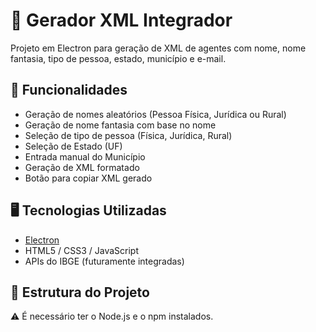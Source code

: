 # 🧩 Gerador XML Integrador

Projeto em Electron para geração de XML de agentes com nome, nome fantasia, tipo de pessoa, estado, município e e-mail.

## 🚀 Funcionalidades

- Geração de nomes aleatórios (Pessoa Física, Jurídica ou Rural)
- Geração de nome fantasia com base no nome
- Seleção de tipo de pessoa (Física, Jurídica, Rural)
- Seleção de Estado (UF)
- Entrada manual do Município
- Geração de XML formatado
- Botão para copiar XML gerado

## 🖥️ Tecnologias Utilizadas

- [Electron](https://www.electronjs.org/)
- HTML5 / CSS3 / JavaScript
- APIs do IBGE (futuramente integradas)
  
## 📁 Estrutura do Projeto

⚠️ É necessário ter o Node.js e o npm instalados.
